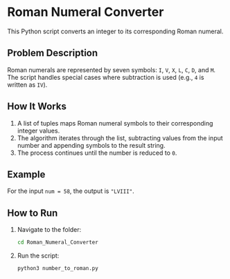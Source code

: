 # Roman Numeral Converter

This Python script converts an integer to its corresponding Roman numeral.

## Problem Description

Roman numerals are represented by seven symbols: `I`, `V`, `X`, `L`, `C`, `D`, and `M`. The script handles special cases where subtraction is used (e.g., `4` is written as `IV`).

## How It Works

1. A list of tuples maps Roman numeral symbols to their corresponding integer values.
2. The algorithm iterates through the list, subtracting values from the input number and appending symbols to the result string.
3. The process continues until the number is reduced to `0`.

## Example

For the input `num = 58`, the output is `"LVIII"`.

## How to Run

1. Navigate to the folder:
   ```bash
   cd Roman_Numeral_Converter
   ```
2. Run the script:
   ```bash
   python3 number_to_roman.py
   ```
